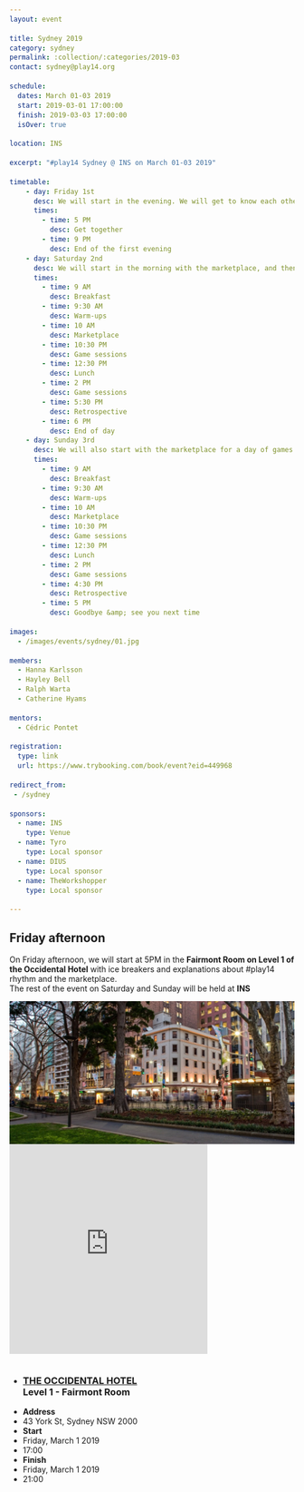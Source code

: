 ```yaml
---
layout: event

title: Sydney 2019
category: sydney
permalink: :collection/:categories/2019-03
contact: sydney@play14.org

schedule:
  dates: March 01-03 2019
  start: 2019-03-01 17:00:00
  finish: 2019-03-03 17:00:00
  isOver: true

location: INS

excerpt: "#play14 Sydney @ INS on March 01-03 2019"

timetable:
    - day: Friday 1st
      desc: We will start in the evening. We will get to know each other over a bit of food and drinks, and a few games.
      times:
        - time: 5 PM
          desc: Get together
        - time: 9 PM
          desc: End of the first evening
    - day: Saturday 2nd
      desc: We will start in the morning with the marketplace, and then we will play games all day long.
      times:
        - time: 9 AM
          desc: Breakfast
        - time: 9:30 AM
          desc: Warm-ups
        - time: 10 AM
          desc: Marketplace
        - time: 10:30 PM
          desc: Game sessions
        - time: 12:30 PM
          desc: Lunch
        - time: 2 PM
          desc: Game sessions
        - time: 5:30 PM
          desc: Retrospective
        - time: 6 PM
          desc: End of day
    - day: Sunday 3rd
      desc: We will also start with the marketplace for a day of games. 
      times:
        - time: 9 AM
          desc: Breakfast
        - time: 9:30 AM
          desc: Warm-ups
        - time: 10 AM
          desc: Marketplace
        - time: 10:30 PM
          desc: Game sessions
        - time: 12:30 PM
          desc: Lunch
        - time: 2 PM
          desc: Game sessions
        - time: 4:30 PM
          desc: Retrospective
        - time: 5 PM
          desc: Goodbye &amp; see you next time

images:
  - /images/events/sydney/01.jpg

members:
  - Hanna Karlsson
  - Hayley Bell
  - Ralph Warta
  - Catherine Hyams

mentors:
  - Cédric Pontet

registration:
  type: link
  url: https://www.trybooking.com/book/event?eid=449968

redirect_from:
 - /sydney

sponsors:
  - name: INS
    type: Venue
  - name: Tyro
    type: Local sponsor
  - name: DIUS
    type: Local sponsor
  - name: TheWorkshopper
    type: Local sponsor

---
```


## Friday afternoon

<p>
  On Friday afternoon, we will start at 5PM in the <strong>Fairmont Room on Level 1 of the Occidental Hotel</strong> with ice breakers and explanations about #play14 rhythm and the marketplace.<br>
  The rest of the event on Saturday and Sunday will be held at <strong>INS</strong>
</p>
<div class='row'>
  <div class='two spacing'></div>
  <!-- Images -->
  <div class='large-5 columns'>
    <div class='mod modBoxedSlider'>
      <div class='slides'>
          <div class="slide">
            <img src="/images/events/sydney/2019/occidental-hotel.jpg" alt="" style="display:block; max-height:500px; width: auto;">
          </div>
      </div>
    </div>
  </div>
  <div class='large-3 columns'>
    <iframe src="https://www.google.com/maps/embed?pb=!1m14!1m8!1m3!1d13251.559650127318!2d151.205624!3d-33.8667279!3m2!1i1024!2i768!4f13.1!3m3!1m2!1s0x0%3A0x1d0ebd99670aed86!2sThe+Occidental+Hotel!5e0!3m2!1sen!2sau!4v1550569291884" width="350" height="370" frameborder="0" style="border:0" allowfullscreen></iframe>
  </div>
  <div class='large-3 columns'>
    <ul class='info'>
      <li>
        <h3>
          <a href="http://theoccidental.com/" target="_blank">
            THE OCCIDENTAL HOTEL
          </a>
          <br>
          Level 1 - Fairmont Room
        </h3>
      </li>
        <li>
          <div class='spacing'></div>
          <strong>Address</strong>
        </li>
        <li>
          43 York St, Sydney NSW 2000
        </li>
        <li>
          <div class='spacing'></div>
          <strong>Start</strong>
        </li>
        <li>
          Friday, March 1 2019
        </li>
        <li>
          17:00
        </li>
        <li>
          <div class='spacing'></div>
          <strong>Finish</strong>
        </li>
        <li>
          Friday, March 1 2019
        </li>
        <li>
          21:00
        </li>
    </ul>
  </div>
</div>
